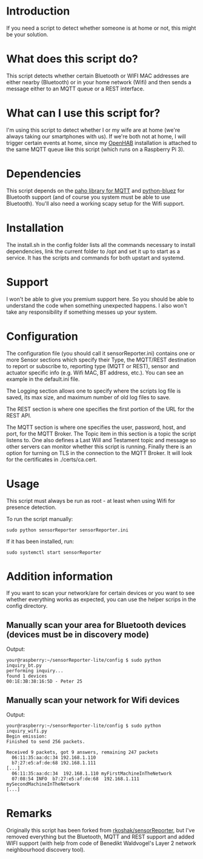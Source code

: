 # Introduction
If you need a script to detect whether someone is at home or not, this might be your solution.

# What does this script do?
This script detects whether certain Bluetooth or WIFI MAC addresses are either nearby (Bluetooth) or in your home network (Wifi) and then sends a message either to an MQTT queue or a REST interface.

# What can I use this script for?
I'm using this script to detect whether I or my wife are at home (we're always taking our smartphones with us). If we're both not at home, I will trigger certain events at home, since my [OpenHAB](http://www.openhab.org/) installation is attached to the same MQTT queue like this script (which runs on a Raspberry Pi 3).

# Dependencies
This script depends on the [paho library for MQTT](https://pypi.python.org/pypi/paho-mqtt/1.2) and [python-bluez](http://karulis.github.io/pybluez/) for Bluetooth support (and of course you system must be able to use Bluetooth). You'll also need a working scapy setup for the Wifi support.

# Installation
The install.sh in the config folder lists all the commands necessary  to install dependencies, link the current folder to /opt and set it up to start  as a service. It has the scripts and commands for both upstart and systemd.

# Support
I won't be able to give you premium support here. So you should be able to understand the code when something unexpected happens. I also won't take any responsibility if something messes up your system.

# Configuration
The configuration file (you should call it sensorReporter.ini) contains one or more Sensor sections which specify their Type, the MQTT/REST destination to report or subscribe to, reporting type (MQTT or REST), sensor and actuator specific info (e.g. Wifi MAC, BT address, etc.). You can see an example in the default.ini file.

The Logging section allows one to specify where the scripts log file is saved, its max size, and maximum number of old log files to save.

The REST section is where one specifies the first portion of the URL for the REST API.

The MQTT section is where one specifies the user, password, host, and port, for the MQTT Broker. The Topic item in this section is a topic the script listens to.
One also defines a Last Will and Testament topic and message so other servers can monitor whether this script is running. Finally there is an option for turning on TLS in the connection to the MQTT Broker. It will look for the certificates in ./certs/ca.cert.

# Usage
This script must always be run as root - at least when using Wifi for presence detection.

To run the script manually:

`sudo python sensorReporter sensorReporter.ini`

If it has been installed, run:

`sudo systemctl start sensorReporter`

# Addition information
If you want to scan your network/are for certain devices or you want to see whether everything works as expected, you can use the helper scrips in the config directory.

## Manually scan your area for Bluetooth devices (devices must be in discovery mode)

Output:
```
your@raspberry:~/sensorReporter-lite/config $ sudo python inquiry_bt.py
performing inquiry...
found 1 devices
00:1E:3B:38:16:5D - Peter 25
```

## Manually scan your network for Wifi devices

Output:
```
your@raspberry:~/sensorReporter-lite/config $ sudo python inquiry_wifi.py
Begin emission:
Finished to send 256 packets.

Received 9 packets, got 9 answers, remaining 247 packets
  06:11:35:aa:dc:34 192.168.1.110
  b7:27:e5:af:de:68 192.168.1.111
[...]
  06:11:35:aa:dc:34  192.168.1.110 myFirstMachineInTheNetwork
  07:08:54 INFO  b7:27:e5:af:de:68  192.168.1.111 mySecondMachineInTheNetwork
[...]
```

# Remarks

Originally this script has been forked from [rkoshak/sensorReporter](https://github.com/rkoshak/sensorReporter), but I've removed everything but the Bluetooth, MQTT and REST support and added WIFI support (with help from code of Benedikt Waldvogel's Layer 2 network neighbourhood discovery tool).